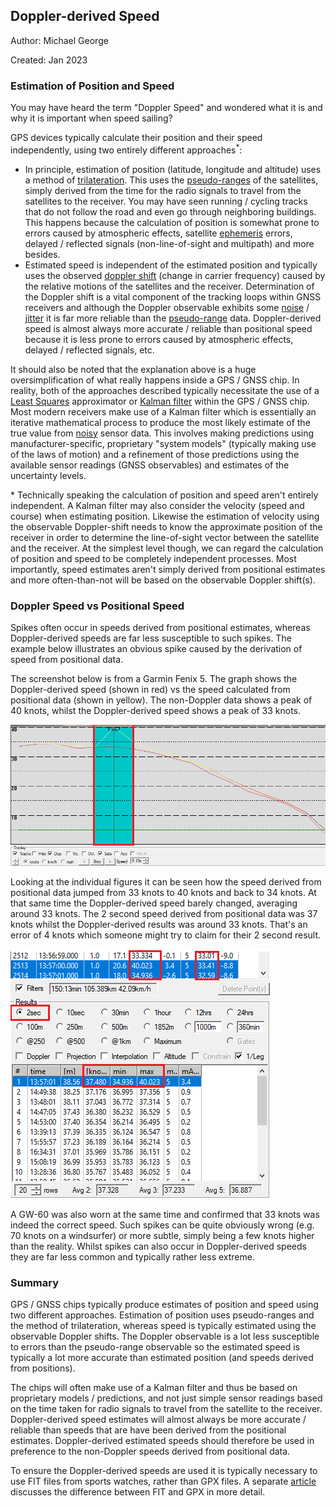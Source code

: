 ## Doppler-derived Speed

Author: Michael George

Created: Jan 2023



### Estimation of Position and Speed

You may have heard the term "Doppler Speed" and wondered what it is and why it is important when speed sailing?

GPS devices typically calculate their position and their speed independently, using two entirely different approaches<sup>\*</sup>:

- In principle, estimation of position (latitude, longitude and altitude) uses a method of [trilateration](https://en.wikipedia.org/wiki/Trilateration). This uses the [pseudo-ranges](https://en.wikipedia.org/wiki/Pseudorange) of the satellites, simply derived from the time for the radio signals to travel from the satellites to the receiver. You may have seen running / cycling tracks that do not follow the road and even go through neighboring buildings. This happens because the calculation of position is somewhat prone to errors caused by atmospheric effects, satellite [ephemeris](https://en.wikipedia.org/wiki/Ephemeris) errors, delayed / reflected signals (non-line-of-sight and multipath) and more besides.
- Estimated speed is independent of the estimated position and typically uses the observed [doppler shift](https://en.wikipedia.org/wiki/Doppler_effect) (change in carrier frequency) caused by the relative motions of the satellites and the receiver. Determination of the Doppler shift is a vital component of the tracking loops within GNSS receivers and although the Doppler observable exhibits some [noise](https://en.wikipedia.org/wiki/Noisy_data) / [jitter](https://en.wikipedia.org/wiki/Jitter) it is far more reliable than the [pseudo-range](https://en.wikipedia.org/wiki/Pseudorange) data. Doppler-derived speed is almost always more accurate / reliable than positional speed because it is less prone to errors caused by atmospheric effects, delayed / reflected signals, etc.

It should also be noted that the explanation above is a huge oversimplification of what really happens inside a GPS / GNSS chip. In reality, both of the approaches described typically necessitate the use of a [Least Squares](https://en.wikipedia.org/wiki/Least_squares) approximator or [Kalman filter](https://en.wikipedia.org/wiki/Kalman_filter) within the GPS / GNSS chip. Most modern receivers make use of a Kalman filter which is essentially an iterative mathematical process to produce the most likely estimate of the true value from [noisy](https://en.wikipedia.org/wiki/Noisy_data) sensor data. This involves making predictions using manufacturer-specific, proprietary "system models" (typically making use of the laws of motion) and a refinement of those predictions using the available sensor readings (GNSS observables) and estimates of the uncertainty levels.

\* Technically speaking the calculation of position and speed aren't entirely independent. A Kalman filter may also consider the velocity (speed and course) when estimating position. Likewise the estimation of velocity using the observable Doppler-shift needs to know the approximate position of the receiver in order to determine the line-of-sight vector between the satellite and the receiver. At the simplest level though, we can regard the calculation of position and speed to be completely independent processes. Most importantly, speed estimates aren't simply derived from positional estimates and more often-than-not will be based on the observable Doppler shift(s).



### Doppler Speed vs Positional Speed

Spikes often occur in speeds derived from positional estimates, whereas Doppler-derived speeds are far less susceptible to such spikes. The example below illustrates an obvious spike caused by the derivation of speed from positional data.

The screenshot below is from a Garmin Fenix 5. The graph shows the Doppler-derived speed (shown in red) vs the speed calculated from positional data (shown in yellow). The non-Doppler data shows a peak of 40 knots, whilst the Doppler-derived speed shows a peak of 33 knots.

![img](img/fenix-5-spike-graph.png)

Looking at the individual figures it can be seen how the speed derived from positional data jumped from 33 knots to 40 knots and back to 34 knots. At that same time the Doppler-derived speed barely changed, averaging around 33 knots. The 2 second speed derived from positional data was 37 knots whilst the Doppler-derived results was around 33 knots. That's an error of 4 knots which someone might try to claim for their 2 second result.

![img](img/fenix-5-spike-data.png)

A GW-60 was also worn at the same time and confirmed that 33 knots was indeed the correct speed. Such spikes can be quite obviously wrong (e.g. 70 knots on a windsurfer) or more  subtle, simply being a few knots higher than the reality. Whilst spikes can also occur in Doppler-derived speeds they are far less common and typically rather less extreme.



### Summary

GPS / GNSS chips typically produce estimates of position and speed using two different approaches. Estimation of position uses pseudo-ranges and the method of trilateration, whereas speed is typically estimated using the observable Doppler shifts. The Doppler observable is a lot less susceptible to errors than the pseudo-range observable so the estimated speed is typically a lot more accurate than estimated position (and speeds derived from positions).

The chips will often make use of a Kalman filter and thus be based on proprietary models / predictions, and not just simple sensor readings based on the time taken for radio signals to travel from the satellite to the receiver. Doppler-derived speed estimates will almost always be more accurate / reliable than speeds that are have been derived from the positional estimates. Doppler-derived estimated speeds should therefore be used in preference to the non-Doppler speeds derived from positional data.

To ensure the Doppler-derived speeds are used it is typically necessary to use FIT files from sports watches, rather than GPX files. A separate [article](../fit/README.md) discusses the difference between FIT and GPX in more detail.

